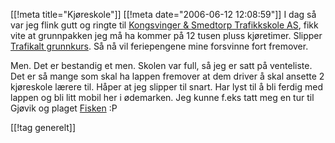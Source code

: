 [[!meta  title="Kjøreskole"]]
[[!meta  date="2006-06-12 12:08:59"]]
I dag så var jeg flink gutt og ringte til <a href="http://www.ksts.no/">Kongsvinger & Smedtorp Trafikkskole AS</a>, fikk vite at grunnpakken jeg må ha kommer på 12 tusen pluss kjøretimer. Slipper <a href="http://www.ung.no/art/?id=79">Trafikalt grunnkurs</a>. Så nå vil feriepengene mine forsvinne fort fremover.

Men. Det er bestandig et men. Skolen var full, så jeg er satt på venteliste. Det er så mange som skal ha lappen fremover at dem driver å skal ansette 2 kjøreskole lærere til. Håper at jeg slipper til snart. Har lyst til å bli ferdig med lappen og bli litt mobil her i ødemarken. Jeg kunne f.eks tatt meg en tur til Gjøvik og plaget <a href="http://defcon.no/">Fisken</a> :P

[[!tag  generelt]]